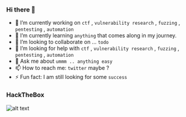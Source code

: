 ### Hi there 👋

- 🔭 I’m currently working on `ctf` , `vulnerability research` , `fuzzing` , `pentesting` , `automation`
- 🌱 I’m currently learning `anything` that comes along in my journey.
- 👯 I’m looking to collaborate on ... `todo`
- 🤔 I’m looking for help with  `ctf` , `vulnerability research` , `fuzzing` , `pentesting` , `automation`
- 💬 Ask me about `ummm .. anything easy`
- 📫 How to reach me: `twitter` maybe ? 
- ⚡ Fun fact: I am still looking for some `success`

### HackTheBox
![alt text](https://www.hackthebox.com/badge/image/2111)

